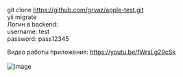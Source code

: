 git clone https://github.com/grvaz/apple-test.git \
yii migrate \
Логин в backend: \
username: test \
password: pass12345

Видео работы приложения: https://youtu.be/fWrsLg29cSk \
\
![image](https://github.com/grvaz/apple-test/assets/2037750/389d03f5-91ac-46b2-9095-40d19ecee13e)

